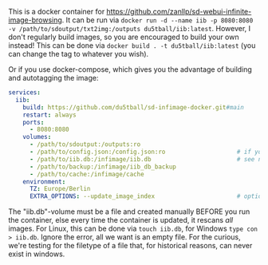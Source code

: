 This is a docker container for https://github.com/zanllp/sd-webui-infinite-image-browsing. It can be run via `docker run -d --name iib -p 8080:8080 -v /path/to/sdoutput/txt2img:/outputs du5tball/iib:latest`. However, I don't regularly build images, so you are encouraged to build your own instead! This can be done via `docker build . -t du5tball/iib:latest` (you can change the tag to whatever you wish).

Or if you use docker-compose, which gives you the advantage of building and autotagging the image:

```yaml
services:
  iib:
    build: https://github.com/du5tball/sd-infimage-docker.git#main
    restart: always
    ports:
      - 8080:8080
    volumes:
      - /path/to/sdoutput:/outputs:ro
      - /path/to/config.json:/config.json:ro                    # if you want to use your own iib-config
      - /path/to/iib.db:/infimage/iib.db                        # see note below
      - /path/to/backup:/infimage/iib_db_backup
      - /path/to/cache:/infimage/cache
    environment:
      TZ: Europe/Berlin
      EXTRA_OPTIONS: --update_image_index                       # options get appended to iib
```

The "iib.db"-volume must be a file and created manually BEFORE you run the container, else every time the container is updated, it rescans *all* images. For Linux, this can be done via `touch iib.db`, for Windows `type con > iib.db`. Ignore the error, all we want is an empty file. For the curious, we're testing for the filetype of a file that, for historical reasons, can never exist in windows.